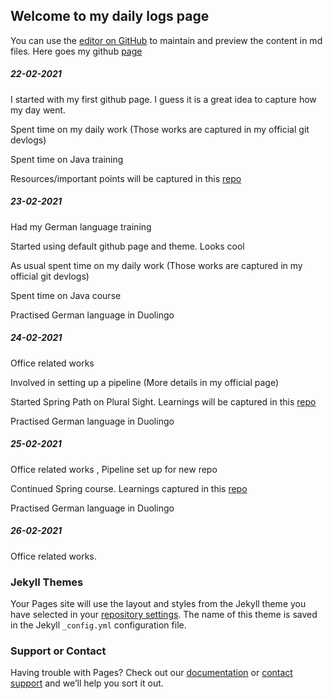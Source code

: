 ## Welcome to my daily logs page

You can use the [editor on GitHub](https://github.com/sreyasvm/sreyasvm.github.io/edit/main/README.md) to maintain and preview the content in md files. Here goes my github [page](https://sreyasvm.github.io/)


##### 22-02-2021

I started with my first github page. I guess it is a great idea to capture how my day went. 

Spent time on my daily work (Those works are captured in my official git devlogs)

Spent time on Java training

Resources/important points will be captured in this [repo](https://github.com/sreyasvm/java/tree/main/java_fundamentals)

##### 23-02-2021

Had my German language training

Started using default github page and theme. Looks cool 

As usual spent time on my daily work (Those works are captured in my official git devlogs)

Spent time on Java course 

Practised German language in Duolingo

##### 24-02-2021

Office related works 

Involved in setting up a pipeline (More details in my official page)

Started Spring Path on Plural Sight. Learnings will be captured in this [repo](https://github.com/sreyasvm/spring/tree/main/spring-fundamentals)

Practised German language in Duolingo

##### 25-02-2021

Office related works , Pipeline set up for new repo

Continued Spring course. Learnings captured in this [repo](https://github.com/sreyasvm/spring/tree/main/spring-fundamentals)

Practised German language in Duolingo

##### 26-02-2021

Office related works.



### Jekyll Themes

Your Pages site will use the layout and styles from the Jekyll theme you have selected in your [repository settings](https://github.com/sreyasvm/sreyasvm.github.io/settings). The name of this theme is saved in the Jekyll `_config.yml` configuration file.

### Support or Contact

Having trouble with Pages? Check out our [documentation](https://docs.github.com/categories/github-pages-basics/) or [contact support](https://support.github.com/contact) and we’ll help you sort it out.
